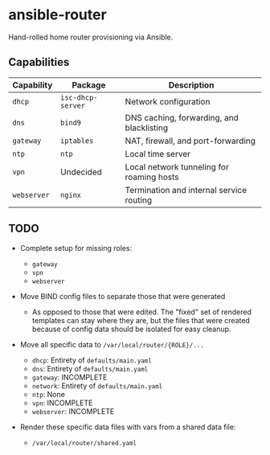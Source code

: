 # ansible-router

Hand-rolled home router provisioning via Ansible.

## Capabilities

| Capability  | Package           | Description                               |
|-------------|-------------------|-------------------------------------------|
| `dhcp`      | `isc-dhcp-server` | Network configuration                     |
| `dns`       | `bind9`           | DNS caching, forwarding, and blacklisting |
| `gateway`   | `iptables`        | NAT, firewall, and port-forwarding        |
| `ntp`       | `ntp`             | Local time server                         |
| `vpn`       | Undecided         | Local network tunneling for roaming hosts |
| `webserver` | `nginx`           | Termination and internal service routing  |

## TODO

* Complete setup for missing roles:
  * `gateway`
  * `vpn`
  * `webserver`

* Move BIND config files to separate those that were generated
  * As opposed to those that were edited. The "fixed" set of rendered templates
    can stay where they are, but the files that were created because of config
    data should be isolated for easy cleanup.

* Move all specific data to `/var/local/router/{ROLE}/...`
  * `dhcp`: Entirety of `defaults/main.yaml`
  * `dns`: Entirety of `defaults/main.yaml`
  * `gateway`: INCOMPLETE
  * `network`: Entirety of `defaults/main.yaml`
  * `ntp`: None
  * `vpn`: INCOMPLETE
  * `webserver`: INCOMPLETE

* Render these specific data files with vars from a shared data file:
  * `/var/local/router/shared.yaml`
